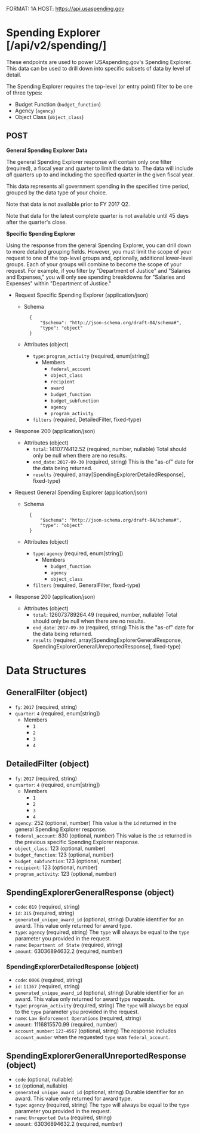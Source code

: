 FORMAT: 1A
HOST: https://api.usaspending.gov

# Spending Explorer [/api/v2/spending/]

These endpoints are used to power USAspending.gov's Spending Explorer. This data can be used to drill down into specific subsets of data by level of detail.

The Spending Explorer requires the top-level (or entry point) filter to be one of three types:

* Budget Function (`budget_function`)
* Agency (`agency`)
* Object Class (`object_class`)

## POST

**General Spending Explorer Data**

The general Spending Explorer response will contain only one filter (required), a fiscal year and quarter to limit the data to. The data will include _all_ quarters up to and including the specified quarter in the given fiscal year.

This data represents all government spending in the specified time period, grouped by the data type of your choice.

Note that data is not available prior to FY 2017 Q2.

Note that data for the latest complete quarter is not available until 45 days after the quarter's close.

**Specific Spending Explorer**

Using the response from the general Spending Explorer, you can drill down to more detailed grouping fields. However, you must limit the scope of your request to one of the top-level groups and, optionally, additional lower-level groups. Each of your groups will combine to become the scope of your request. For example, if you filter by "Department of Justice" and "Salaries and Expenses," you will only see spending breakdowns for "Salaries and Expenses" within "Department of Justice."

+ Request Specific Spending Explorer (application/json)
    + Schema

            {
                "$schema": "http://json-schema.org/draft-04/schema#",
                "type": "object"
            }

    + Attributes (object)
        + `type`: `program_activity` (required, enum[string])
            + Members
                + `federal_account`
                + `object_class`
                + `recipient`
                + `award`
                + `budget_function`
                + `budget_subfunction`
                + `agency`
                + `program_activity`
        + `filters` (required, DetailedFilter, fixed-type)

+ Response 200 (application/json)
    + Attributes (object)
        + `total`: 1410774412.52 (required, number, nullable)
            Total should only be null when there are no results.
        + `end_date`: `2017-09-30` (required, string)
            This is the "as-of" date for the data being returned.
        + `results` (required, array[SpendingExplorerDetailedResponse], fixed-type)

+ Request General Spending Explorer (application/json)
    + Schema

            {
                "$schema": "http://json-schema.org/draft-04/schema#",
                "type": "object"
            }

    + Attributes (object)
        + `type`: `agency` (required, enum[string])
            + Members
                + `budget_function`
                + `agency`
                + `object_class`
        + `filters` (required, GeneralFilter, fixed-type)

+ Response 200 (application/json)
    + Attributes (object)
        + `total`: 126073789264.49 (required, number, nullable)
            Total should only be null when there are no results.
        + `end_date`: `2017-09-30` (required, string)
            This is the "as-of" date for the data being returned.
        + `results` (required, array[SpendingExplorerGeneralResponse, SpendingExplorerGeneralUnreportedResponse], fixed-type)



# Data Structures

## GeneralFilter (object)
+ `fy`: `2017` (required, string)
+ `quarter`: `4` (required, enum[string])
    + Members
        + `1`
        + `2`
        + `3`
        + `4`

## DetailedFilter (object)
+ `fy`: `2017` (required, string)
+ `quarter`: `4` (required, enum[string])
    + Members
        + `1`
        + `2`
        + `3`
        + `4`
+ `agency`: 252 (optional, number)
    This value is the `id` returned in the general Spending Explorer response.
+ `federal_account`: 830 (optional, number)
    This value is the `id` returned in the previous specific Spending Explorer response.
+ `object_class`: 123 (optional, number)
+ `budget_function`: 123 (optional, number)
+ `budget_subfunction`: 123 (optional, number)
+ `recipient`: 123 (optional, number)
+ `program_activity`: 123 (optional, number)

## SpendingExplorerGeneralResponse (object)
+ `code`: `019` (required, string)
+ `id`: `315` (required, string)
+ `generated_unique_award_id` (optional, string)
    Durable identifier for an award.  This value only returned for award type.
+ `type`: `agency` (required, string)
    The `type` will always be equal to the `type` parameter you provided in the request.
+ `name`: `Department of State` (required, string)
+ `amount`: 63036894632.2 (required, number)

### SpendingExplorerDetailedResponse (object)
+ `code`: `0006` (required, string)
+ `id`: `11367` (required, string)
+ `generated_unique_award_id` (optional, string)
    Durable identifier for an award.  This value only returned for award type requests.
+ `type`: `program_activity` (required, string)
    The `type` will always be equal to the `type` parameter you provided in the request.
+ `name`: `Law Enforcement Operations` (required, string)
+ `amount`: 1116815570.99 (required, number)
+ `account_number`: `123-4567` (optional, string)
    The response includes `account_number` when the requested `type` was `federal_account`.

## SpendingExplorerGeneralUnreportedResponse (object)
+ `code` (optional, nullable)
+ `id` (optional, nullable)
+ `generated_unique_award_id` (optional, string)
    Durable identifier for an award.  This value only returned for award type.
+ `type`: `agency` (required, string)
    The `type` will always be equal to the `type` parameter you provided in the request.
+ `name`: `Unreported Data` (required, string)
+ `amount`: 63036894632.2 (required, number)

